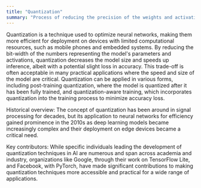 ```yaml
---
title: "Quantization"
summary: "Process of reducing the precision of the weights and activations in neural network models to decrease their memory and computational requirements."
---
```

Quantization is a technique used to optimize neural networks, making them more efficient for deployment on devices with limited computational resources, such as mobile phones and embedded systems. By reducing the bit-width of the numbers representing the model's parameters and activations, quantization decreases the model size and speeds up inference, albeit with a potential slight loss in accuracy. This trade-off is often acceptable in many practical applications where the speed and size of the model are critical. Quantization can be applied in various forms, including post-training quantization, where the model is quantized after it has been fully trained, and quantization-aware training, which incorporates quantization into the training process to minimize accuracy loss.

Historical overview: The concept of quantization has been around in signal processing for decades, but its application to neural networks for efficiency gained prominence in the 2010s as deep learning models became increasingly complex and their deployment on edge devices became a critical need.

Key contributors: While specific individuals leading the development of quantization techniques in AI are numerous and span across academia and industry, organizations like Google, through their work on TensorFlow Lite, and Facebook, with PyTorch, have made significant contributions to making quantization techniques more accessible and practical for a wide range of applications.

